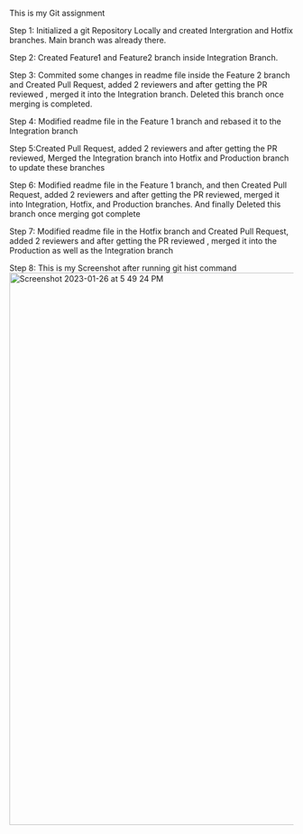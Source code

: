 This is my Git assignment

Step 1: Initialized a git Repository Locally and created Intergration and Hotfix branches. Main branch was already there.

Step 2: Created Feature1 and Feature2 branch inside Integration Branch.

Step 3: Commited some changes in readme file inside the Feature 2 branch and Created Pull Request, added 2 reviewers and after getting the PR reviewed , merged it into the Integration branch. Deleted this branch once merging is completed.

Step 4: Modified readme file in the Feature 1 branch and rebased it to the Integration branch

Step 5:Created Pull Request, added 2 reviewers and after getting the PR reviewed, Merged the Integration branch into Hotfix and Production branch to update these branches

Step 6: Modified readme file in the Feature 1 branch, and then Created Pull Request, added 2 reviewers and after getting the PR reviewed, merged it into Integration, Hotfix, and Production branches. And finally Deleted this branch once merging got complete

Step 7: Modified readme file in the Hotfix branch and Created Pull Request, added 2 reviewers and after getting the PR reviewed , merged it into the Production as well as the Integration branch

Step 8:
This is my Screenshot after running git hist command
<img width="979" alt="Screenshot 2023-01-26 at 5 49 24 PM" src="https://user-images.githubusercontent.com/122515454/214833606-f64708c1-4922-4e15-bafa-8de18180429e.png">
